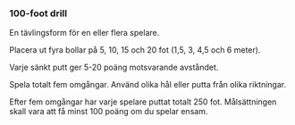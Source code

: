 ### 100-foot drill

En tävlingsform för en eller flera spelare.

Placera ut fyra bollar på 5, 10, 15 och 20 fot (1,5, 3, 4,5 och 6 meter). 

Varje sänkt putt ger 5-20 poäng motsvarande avståndet.

Spela totalt fem omgångar. Använd olika hål eller putta från olika riktningar.

Efter fem omgångar har varje spelare puttat totalt 250 fot. 
Målsättningen skall vara att få minst 100 poäng om du spelar ensam.
